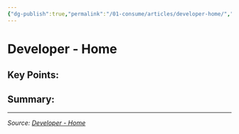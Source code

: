 ```yaml
---
{"dg-publish":true,"permalink":"/01-consume/articles/developer-home/","title":"Developer - Home","tags":["api","podcast"]}
---
```



# Developer - Home

## Key Points:


## Summary:


---

*Source: [Developer - Home](https://api.podcastindex.org/developer_home)*
